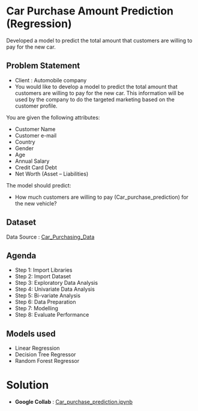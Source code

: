 # Car Purchase Amount Prediction (Regression)
Developed a model to predict the total amount that customers are willing to pay for the new car.

## Problem Statement
- Client : Automobile company
- You would like to develop a model to predict the total amount that customers are willing to pay for the new car. 
This information will be used by the company to do the targeted marketing based on the customer profile.

You are given the following attributes:
-	Customer Name
-	Customer e-mail
-	Country
-	Gender
-	Age
-	Annual Salary 
-	Credit Card Debt 
-	Net Worth (Asset – Liabilities)

The model should predict: 
-	How much customers are willing to pay (Car_purchase_prediction) for the new vehicle?

## Dataset
Data Source : [Car_Purchasing_Data](https://github.com/keshavsood80/Car-Purchase-Amount/blob/main/Car_Purchasing_Data%20(1).csv)

## Agenda
- Step 1: Import Libraries
- Step 2: Import Dataset 
- Step 3: Exploratory Data Analysis
- Step 4: Univariate Data Analysis
- Step 5: Bi-variate Analysis
- Step 6: Data Preparation
- Step 7: Modelling
- Step 8: Evaluate Performance

## Models used
- Linear Regression
- Decision Tree Regressor
- Random Forest Regressor

# Solution
- **Google Collab** : [Car_purchase_prediction.ipynb](https://github.com/keshavsood80/Car-Purchase-Amount/blob/main/Car_purchase_prediction.ipynb)





